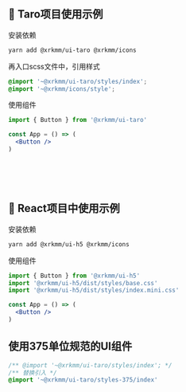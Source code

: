 
## 🔨 Taro项目使用示例

安装依赖

```bash
yarn add @xrkmm/ui-taro @xrkmm/icons
```

再入口scss文件中，引用样式
```css
@import '~@xrkmm/ui-taro/styles/index';
@import '~@xrkmm/icons/style';
```

使用组件
```jsx
import { Button } from '@xrkmm/ui-taro'

const App = () => (
  <Button />
)
```

<br />
<br />
<br />

## 🔨 React项目中使用示例

安装依赖
```bash
yarn add @xrkmm/ui-h5 @xrkmm/icons
```

使用组件
```jsx
import { Button } from '@xrkmm/ui-h5'
import '@xrkmm/ui-h5/dist/styles/base.css'
import '@xrkmm/ui-h5/dist/styles/index.mini.css'

const App = () => (
  <Button />
)
```

## 使用375单位规范的UI组件
```css
/** @import '~@xrkmm/ui-taro/styles/index'; */
/** 替换引入 */
@import '~@xrkmm/ui-taro/styles-375/index'
```

